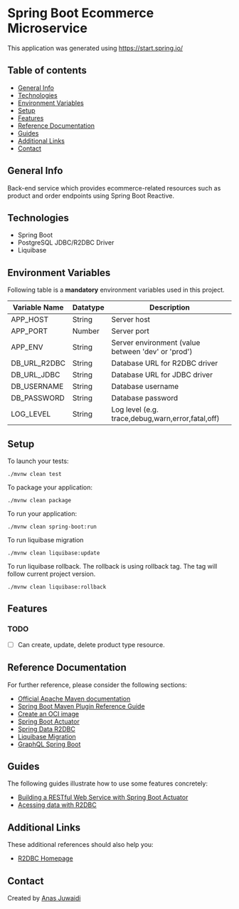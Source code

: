 # Spring Boot Ecommerce Microservice

This application was generated using https://start.spring.io/

## Table of contents
* [General Info](#general-info)
* [Technologies](#technologies)
* [Environment Variables](#environment-variables)
* [Setup](#setup)
* [Features](#features)
* [Reference Documentation](#reference-documentation)
* [Guides](#guides)
* [Additional Links](#additional-links)
* [Contact](#contact)

## General Info
Back-end service which provides ecommerce-related resources such as product and order endpoints using Spring Boot Reactive.

## Technologies
* Spring Boot
* PostgreSQL JDBC/R2DBC Driver
* Liquibase

## Environment Variables
Following table is a **mandatory** environment variables used in this project.

| Variable Name | Datatype | Description |
| --- | --- | --- |
| APP_HOST | String | Server host |
| APP_PORT | Number | Server port |
| APP_ENV | String | Server environment (value between 'dev' or 'prod') |
| DB_URL_R2DBC | String | Database URL for R2DBC driver |
| DB_URL_JDBC | String | Database URL for JDBC driver |
| DB_USERNAME | String | Database username |
| DB_PASSWORD | String | Database password |
| LOG_LEVEL | String | Log level (e.g. trace,debug,warn,error,fatal,off) |

## Setup
To launch your tests:
```
./mvnw clean test
```

To package your application:
```
./mvnw clean package
```

To run your application:
```
./mvnw clean spring-boot:run
```

To run liquibase migration
```
./mvnw clean liquibase:update
```

To run liquibase rollback. The rollback is using rollback tag. The tag will follow current project version.
```
./mvnw clean liquibase:rollback
```

## Features

### TODO
- [ ] Can create, update, delete product type resource.

## Reference Documentation
For further reference, please consider the following sections:

* [Official Apache Maven documentation](https://maven.apache.org/guides/index.html)
* [Spring Boot Maven Plugin Reference Guide](https://docs.spring.io/spring-boot/docs/2.6.3/maven-plugin/reference/html/)
* [Create an OCI image](https://docs.spring.io/spring-boot/docs/2.6.3/maven-plugin/reference/html/#build-image)
* [Spring Boot Actuator](https://docs.spring.io/spring-boot/docs/2.6.3/reference/htmlsingle/#production-ready)
* [Spring Data R2DBC](https://docs.spring.io/spring-boot/docs/2.6.3/reference/html/spring-boot-features.html#boot-features-r2dbc)
* [Liquibase Migration](https://docs.spring.io/spring-boot/docs/2.6.3/reference/htmlsingle/#howto-execute-liquibase-database-migrations-on-startup)
* [GraphQL Spring Boot](https://github.com/graphql-java-kickstart/graphql-spring-boot)

## Guides
The following guides illustrate how to use some features concretely:

* [Building a RESTful Web Service with Spring Boot Actuator](https://spring.io/guides/gs/actuator-service/)
* [Acessing data with R2DBC](https://spring.io/guides/gs/accessing-data-r2dbc/)

## Additional Links
These additional references should also help you:

* [R2DBC Homepage](https://r2dbc.io)

## Contact
Created by [Anas Juwaidi](mailto:anas.didi95@gmail.com)
